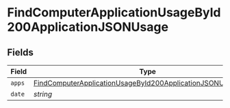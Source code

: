 # FindComputerApplicationUsageById200ApplicationJSONUsage


## Fields

| Field                                                                                                                                                   | Type                                                                                                                                                    | Required                                                                                                                                                | Description                                                                                                                                             | Example                                                                                                                                                 |
| ------------------------------------------------------------------------------------------------------------------------------------------------------- | ------------------------------------------------------------------------------------------------------------------------------------------------------- | ------------------------------------------------------------------------------------------------------------------------------------------------------- | ------------------------------------------------------------------------------------------------------------------------------------------------------- | ------------------------------------------------------------------------------------------------------------------------------------------------------- |
| `apps`                                                                                                                                                  | [FindComputerApplicationUsageById200ApplicationJSONUsageApps](../../models/operations/findcomputerapplicationusagebyid200applicationjsonusageapps.md)[] | :heavy_minus_sign:                                                                                                                                      | N/A                                                                                                                                                     |                                                                                                                                                         |
| `date`                                                                                                                                                  | *string*                                                                                                                                                | :heavy_minus_sign:                                                                                                                                      | N/A                                                                                                                                                     | 2018/01/29                                                                                                                                              |